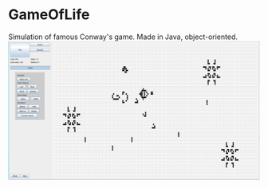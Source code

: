 # GameOfLife

Simulation of famous Conway's game. Made in Java, object-oriented.
![alt text]( https://github.com/Kamony/GameOfLife/blob/master/GameOfLife.JPG?raw=true )

